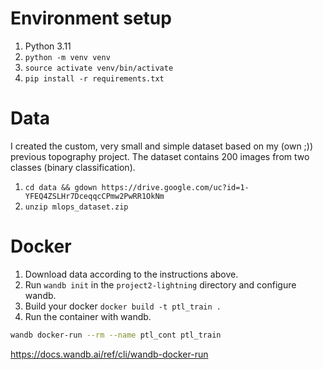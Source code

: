 # Environment setup
1. Python 3.11
2. `python -m venv venv`
3. `source activate venv/bin/activate`
4. `pip install -r requirements.txt`

# Data 
I created the custom, very small and simple dataset based on my (own ;)) previous topography project. The dataset contains 200 images from two classes (binary classification).
1. `cd data && gdown https://drive.google.com/uc?id=1-YFEQ4ZSLHr7DceqqcCPmw2PwRR1OkNm`
2. `unzip mlops_dataset.zip`


# Docker

1. Download data according to the instructions above.
2. Run `wandb init` in the `project2-lightning` directory and configure wandb.
3. Build your docker `docker build -t ptl_train .`
4. Run the container with wandb.

```bash
wandb docker-run --rm --name ptl_cont ptl_train
```

https://docs.wandb.ai/ref/cli/wandb-docker-run
